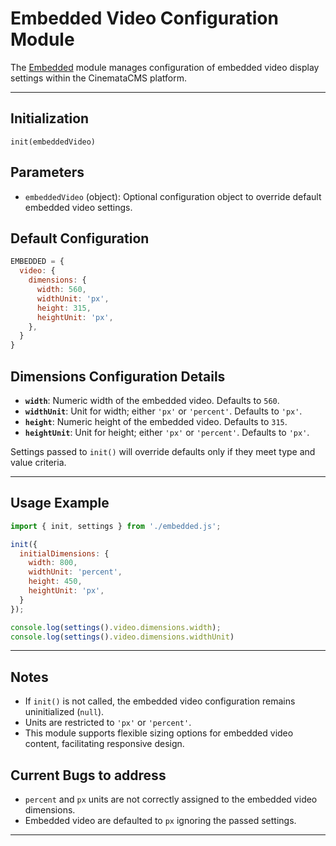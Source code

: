 
# Embedded Video Configuration Module

The [Embedded](../../frontend/src/static/js/mediacms/optionsEmbedded.js) module manages configuration of embedded video display settings within the CinemataCMS platform.

---

## Initialization

`init(embeddedVideo)`

## Parameters
- `embeddedVideo` (object): Optional configuration object to override default embedded video settings.

## Default Configuration

```js
EMBEDDED = {
  video: {
    dimensions: {
      width: 560,
      widthUnit: 'px',   
      height: 315,
      heightUnit: 'px', 
    },
  }
}
```

## Dimensions Configuration Details

- **`width`**: Numeric width of the embedded video. Defaults to `560`.
- **`widthUnit`**: Unit for width; either `'px'` or `'percent'`. Defaults to `'px'`.
- **`height`**: Numeric height of the embedded video. Defaults to `315`.
- **`heightUnit`**: Unit for height; either `'px'` or `'percent'`. Defaults to `'px'`.

Settings passed to `init()` will override defaults only if they meet type and value criteria.

---

## Usage Example

```js
import { init, settings } from './embedded.js';

init({
  initialDimensions: {
    width: 800,
    widthUnit: 'percent',
    height: 450,
    heightUnit: 'px',
  }
});

console.log(settings().video.dimensions.width);
console.log(settings().video.dimensions.widthUnit)
```

---

## Notes

- If `init()` is not called, the embedded video configuration remains uninitialized (`null`).
- Units are restricted to `'px'` or `'percent'`.
- This module supports flexible sizing options for embedded video content, facilitating responsive design.


## Current Bugs to address

- `percent` and `px` units are not correctly assigned to the embedded video dimensions.
- Embedded video are defaulted to `px` ignoring the passed settings.


---
